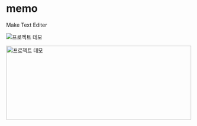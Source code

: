 # memo

Make Text Editer

![프로젝트 데모](https://drive.google.com/uc?export=view&id=1ECYFB1PP2TP1DNoNk01VI_COVqKM6u4E)

<img src="https://drive.google.com/uc?export=view&id=1ECYFB1PP2TP1DNoNk01VI_COVqKM6u4E" alt="프로젝트 데모" height="200" width="500">

